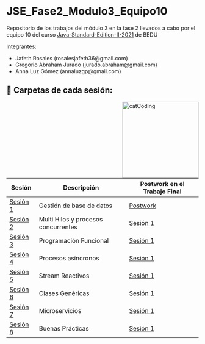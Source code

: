 # JSE_Fase2_Modulo3_Equipo10

Repositorio de los trabajos del módulo 3 en la fase 2 llevados a cabo por el equipo 10 del curso  [Java-Standard-Edition-II-2021](https://github.com/beduExpert/Java-Standard-Edition-II-2021) de BEDU

Integrantes:
<ul>
  <li>Jafeth Rosales           (rosalesjafeth36@gmail.com)</li>
  <li>Gregorio Abraham Jurado  (jurado.abraham@gmail.com) </li>
  <li> Anna Luz Gómez           (annaluzgp@gmail.com)</li>
</ul>


## :bookmark_tabs: Carpetas de cada sesión:

<img align="right" src="https://media.tenor.com/y4Ie8h0H-TwAAAAC/cat-typing.gif" alt="catCoding" width="200"/>


| Sesión                | Descripción                                                       |Postwork en el Trabajo Final|
|-----------------------|-------------------------------------------------------------------|---------|
| [Sesión 1](./Sesión1) | Gestión de base de datos|[Postwork](./TrabajoFinal/src/main/java/org/bedu/postwork/javase2project/model)|
| [Sesión 2](./Sesión2) | Multi Hilos y procesos concurrentes |[Sesión 1](./Sesión1)|
| [Sesión 3](./Sesion3) | Programación Funcional |[Sesión 1](./Sesión1)|
| [Sesión 4](./Sesion4) | Procesos asíncronos |[Sesión 1](./Sesión1)|
| [Sesión 5](./Sesión5) |Stream Reactivos |[Sesión 1](./Sesión1)|
| [Sesión 6](./Sesion6) |Clases Genéricas |[Sesión 1](./Sesión1)|
| [Sesión 7](./Sesion7) |Microservicios |[Sesión 1](./Sesión1)|
| [Sesión 8](./Sesion8) |Buenas Prácticas |[Sesión 1](./Sesión1)|
